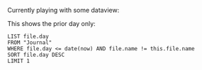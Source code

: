 Currently playing with some dataview:

This shows the prior day only:
```dataview
LIST file.day
FROM "Journal"
WHERE file.day <= date(now) AND file.name != this.file.name
SORT file.day DESC
LIMIT 1
```

